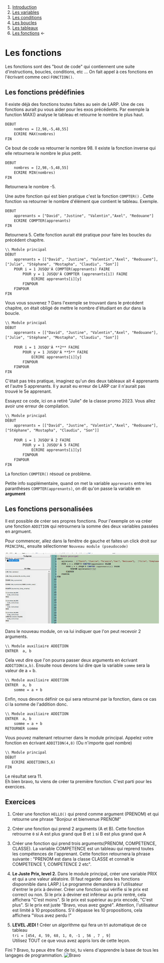 
1. [Introduction](../README.md)
1. [Les variables](./variables.md)
1. [Les conditions](./conditions.md)
1. [Les boucles](./whileAndFor.md)  
1. [Les tableaux](./array.md) 
1. [Les fonctions](./function.md) ←
    
# Les fonctions

Les fonctions sont des "bout de code" qui contiennent une suite d'instructions, boucles, conditions, etc ... On fait appel à ces fonctions en l'écrivant comme ceci ``FONCTION()``. 

## Les fonctions prédéfinies

Il existe déjà des fonctions toutes faites au sein de LARP. Une de ces fonctions aurait pu vous aider pour les exos précédents. Par exemple la function MAX() analyse le tableau et retourne le nombre le plus haut. 

````
DEBUT
    nombres = [2,98,-5,48,55]
    ECRIRE MAX(nombres)
FIN
```` 
Ce bout de code va retourner le nombre 98. Il existe la fonction inverse qui elle retournera le nombre le plus petit. 
````
DEBUT
    nombres = [2,98,-5,48,55]
    ECRIRE MIN(nombres)
FIN
```` 
Retournera le nombre -5. 

Une autre fonction qui est bien pratique c'est la fonction ``COMPTER()`` . Cette fonction va retourner le nombre d'élément que contient le tableau. Exemple. 

````
DEBUT
    apprenants = ["David", "Justine", "Valentin","Axel", "Redouane"]
    ECRIRE COMPTER(apprenants)
FIN

````
Retournera 5. Cette fonction aurait été pratique pour faire les boucles du précédent chapitre. 
````
\\ Module principal
DÉBUT
    apprenants = [["David", "Justine", "Valentin","Axel", "Redouane"],  ["Julie", "Stéphane", "Mostapha", "Claudiu", "Son"]]
    POUR i = 1 JUSQU'À COMPTER(apprenants) FAIRE
        POUR y = 1 JUSQU'À COMPTER (apprenants[i]) FAIRE
            ECRIRE apprenants[i][y] 
        FINPOUR 
    FINPOUR
FIN   
````

Vous vous souvenez ? Dans l'exemple se trouvant dans le précédent chapitre, on était obligé de mettre le nombre d'étudiant en dur dans la boucle. 

````
\\ Module principal
DÉBUT
    apprenants = [["David", "Justine", "Valentin","Axel", "Redouane"], ["Julie", "Stéphane", "Mostapha", "Claudiu", "Son"]]
  
    POUR i = 1 JUSQU'À **2** FAIRE
        POUR y = 1 JUSQU'À **5** FAIRE
            ECRIRE apprenants[i][y] 
        FINPOUR 
    FINPOUR
FIN  
````
C'était pas très pratique, imaginez qu'un des deux tableaux ait 4 apprenants et l'autre 5 apprenants. Il y aurait eu erreur de LARP car il n'aurait pas trouvé le 5e apprenant.  

Essayez ce code, ici on a retiré "Julie" de la classe promo 2023. Vous allez avoir une erreur de compilation.

````
\\ Module principal
DÉBUT
    apprenants = [["David", "Justine", "Valentin","Axel", "Redouane"], ["Stéphane", "Mostapha", "Claudiu", "Son"]]
  
    POUR i = 1 JUSQU'À 2 FAIRE
        POUR y = 1 JUSQU'À 5 FAIRE
            ECRIRE apprenants[i][y] 
        FINPOUR 
    FINPOUR
FIN  
````

La fonction ``COMPTER()`` résoud ce problème. 

Petite info supplémentaire, quand on met la variable ``apprenants`` entre les paranthèses ``COMPTER(apprenants)``, on dit qu'on passe la variable en **argument** 


## Les fonctions personalisées 

Il est possible de créer ses propres fonctions. Pour l'exemple on va créer une fonction ``ADDITION`` qui retrournera la somme des deux variables passées en argmuent. 

Pour commencer, allez dans la fenêtre de gauche et faites un click droit sur ``PRINCIPAL``, ensuite sélectionner ``Nouveau module (pseudocode)``

![pseudocode function create](./creerfunction.gif)

Dans le nouveau module, on va lui indiquer que l'on peut recevoir 2 arguments. 
````
\\ Module auxiliaire ADDITION
ENTRER  a, b
````
Cela veut dire que l'on pourra passer deux arguments en écrivant  ``ADDITION(a,b)``.
Ensuite nous devons lui dire que la variable ``somme`` sera la valeur de a + b. 

````
\\ Module auxiliaire ADDITION
ENTRER  a, b
    somme = a + b
````

Enfin, nous devons définir ce qui sera retourné par la fonction, dans ce cas ci la somme de l'addition donc. 

````
\\ Module auxiliaire ADDITION
ENTRER  a, b
    somme = a + b
RETOURNER somme
````

Vous pouvez maitenant retourner dans le module principal.
Appelez votre fonction en écrivant ``ADDITION(4,8)``
(Ou n'importe quel nombre) 

````
\\ Module principal
DÉBUT
   ECRIRE ADDITION(5,6)
FIN 
```` 
Le résultat sera 11.  
Eh bien bravo, tu viens de créer ta première fonction. 
C'est parti pour les exercices. 

## Exercices 
1. Créer une fonction ``HELLO()`` qui prend comme argument (PRENOM) et qui retourne une phrase "Bonjour et bienvenue PRENOM"
1. Créer une fonction qui prend 2 arguments (A et B). Cette fonction retrourne ``0`` si A est plus grand que B et ``1`` si B est plus grand que A
1. Créer une fonction qui prend trois arguments(PRENOM, COMPETENCE, CLASSE). La variable COMPETENCE est un tableau qui reprend toutes les compétences de l'apprenant. Cette fonction retournera la phrase suivante : "PRENOM est dans la classe CLASSE et connaît le COMPETENCE 1, COMPETENCE 2 etc". 

1. **Le Juste Prix, level 2.** Dans le module principal, créer une variable PRIX et qui a une valeur aléatoire. (Il faut regarder dans les fonctions disponnible dans LARP.) Le programme demandera à l'utilisateur d'entrer le prix à deviner. Créer une fonction qui vérifie si le prix est correct ou non. Si le prix à deviner est inférieur au prix rentré, cela affichera "C'est moins". Si le prix est supérieur au prix encodé, "C'est plus". Si le prix est juste "Bravo, vous avez gagné". Attention, l'utilisateur est limité à 10 propositions. S'il dépasse les 10 propositions, cela affichera  "Vous avez perdu !"
1. **LEVEL JEDI !** Créer un algorithme qui fera un tri automatique de ce tableau   
   ````tri = [454, 4, 59, 68, 1, 0, -1 , 56 , 7 , 9] ````  
Utilisez TOUT ce que vous avez appris lors de cette leçon. 


Fini ?
Bravo, tu peux être fier de toi, tu viens d'apprendre la base de tous les langages de programmation. 
![Bravo](https://media1.giphy.com/media/oyZAfALXOHm6c6DHne/giphy.gif?cid=3640f6095bb7574a35337473325b5859)


 









